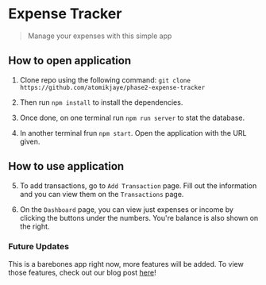 # Expense Tracker
> Manage your expenses with this simple app

## How to open application
1. Clone repo using the following command:
`git clone https://github.com/atomikjaye/phase2-expense-tracker`

2. Then run `npm install` to install the dependencies.

3. Once done, on one terminal run `npm run server` to stat the database.

4. In another terminal frun `npm start`. Open the application with the URL given.

## How to use application
5. To add transactions, go to `Add Transaction` page. Fill out the information and you can view them on the `Transactions` page.

6. On the `Dashboard` page, you can view just expenses or income by clicking the buttons under the numbers. You're balance is also shown on the right.

### Future Updates
This is a barebones app right now, more features will be added. To view those features, check out our blog post [here](https://dev.to/atomikjaye/expense-tracker-to-dos-2ih9)!